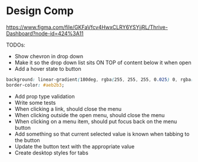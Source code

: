 # Design Comp
https://www.figma.com/file/GKFaVfcv4HwxCLRY6YSYjjRL/Thrive-Dashboard?node-id=424%3A11

TODOs:

- Show chevron in drop down
- Make it so the drop down list sits ON TOP of content below it when open
- Add a hover state to button

```css
background: linear-gradient(180deg, rgba(255, 255, 255, 0.025) 0, rgba(0, 17, 26, 0.05) 100%),#fff;
border-color: #aeb2b3;
```

- Add prop type validation
- Write some tests
- When clicking a link, should close the menu
- When clicking outside the open menu, should close the menu
- When clicking on a menu item, should put focus back on the menu button
- Add something so that current selected value is known when tabbing to the button
- Update the button text with the appropriate value
- Create desktop styles for tabs

